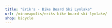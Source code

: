 ```yaml
---
title: "Erik's - Bike Board Ski Lynlake"
url: /minneapolis/eriks-bike-board-ski-lynlake/
shop: bicycle
---
```

